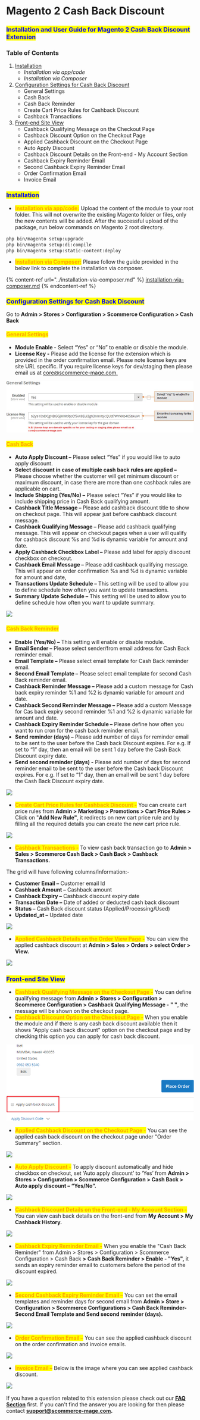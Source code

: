 # Magento 2 Cash Back Discount

### <mark style="color:blue;">Installation and User Guide for Magento 2 Cash Back Discount Extension</mark>

### Table of Contents

1. [Installation ](magento-2-cash-back-discount.md#\_bookmark0)
   * _Installation via app/code_&#x20;
   * _Installation via Composer_
2. [Configuration Settings for Cash Back Discount ](magento-2-cash-back-discount.md#configuration-settings-for-cash-back-discount)
   * General Settings&#x20;
   * Cash Back&#x20;
   * Cash Back Reminder&#x20;
   * Create Cart Price Rules for Cashback Discount&#x20;
   * Cashback Transactions&#x20;
3. [Front-end Site View ](magento-2-cash-back-discount.md#\_bookmark9)
   * Cashback Qualifying Message on the Checkout Page&#x20;
   * Cashback Discount Option on the Checkout Page&#x20;
   * Applied Cashback Discount on the Checkout Page&#x20;
   * Auto Apply Discount&#x20;
   * Cashback Discount Details on the Front-end - My Account Section&#x20;
   * Cashback Expiry Reminder Email&#x20;
   * Second Cashback Expiry Reminder Email&#x20;
   * Order Confirmation Email&#x20;
   * Invoice Email&#x20;

### <mark style="color:blue;">Installation</mark> <a href="#_bookmark0" id="_bookmark0"></a>

* <mark style="color:orange;">**Installation via app/code:**</mark> Upload the content of the module to your root folder. This will not overwrite the existing Magento folder or files, only the new contents will be added. After the successful upload of the package, run below commands on Magento 2 root directory.

```
php bin/magento setup:upgrade
php bin/magento setup:di:compile
php bin/magento setup:static-content:deploy
```

* <mark style="color:orange;">**Installation via Composer:**</mark> Please follow the guide provided in the below link to complete the installation via composer.

{% content-ref url="../installation-via-composer.md" %}
[installation-via-composer.md](../installation-via-composer.md)
{% endcontent-ref %}

### <mark style="color:blue;">Configuration Settings for Cash Back Discount</mark>&#x20;

Go to **Admin > Stores > Configuration > Scommerce Configuration > Cash Back**

#### <mark style="color:orange;">General Settings</mark>

* **Module Enable -** Select “Yes” or “No” to enable or disable the module.
* **License Key -** Please add the license for the extension which is provided in the order confirmation email. Please note license keys are site URL specific. If you require license keys for dev/staging then please email us at [core@scommerce-mage.com.](mailto:core@scommerce-mage.com)

![](<../../.gitbook/assets/1 (55)>)

#### <mark style="color:orange;">Cash Back</mark> <a href="#_bookmark5" id="_bookmark5"></a>

* **Auto Apply Discount –** Please select “Yes” if you would like to auto apply discount.
* **Select discount in case of multiple cash back rules are applied –** Please choose whether the customer will get minimum discount or maximum discount, in case there are more than one cashback rules are applicable on cart.
* **Include Shipping (Yes/No) –** Please select “Yes” if you would like to include shipping price in Cash Back qualifying amount.
* **Cashback Title Message –** Please add cashback discount title to show on checkout page. This will appear just before cashback discount message.
* **Cashback Qualifying Message –** Please add cashback qualifying message. This will appear on checkout pages when a user will qualify for cashback discount %s and %d is dynamic variable for amount and date.
* **Apply Cashback Checkbox Label –** Please add label for apply discount checkbox on checkout.
* **Cashback Email Message –** Please add cashback qualifying message. This will appear on order confirmation %s and %d is dynamic variable for amount and date,
* **Transactions Update Schedule –** This setting will be used to allow you to define schedule how often you want to update transactions.
* **Summary Update Schedule –** This setting will be used to allow you to define schedule how often you want to update summary.

![](../../.gitbook/assets/cashback\_settings.png)

#### <mark style="color:orange;">Cash Back Reminder</mark> <a href="#_bookmark6" id="_bookmark6"></a>

* **Enable (Yes/No) –** This setting will enable or disable module.
* **Email Sender –** Please select sender/from email address for Cash Back reminder email.
* **Email Template –** Please select email template for Cash Back reminder email.
* **Second Email Template –** Please select email template for second Cash Back reminder email.
* **Cashback Reminder Message –** Please add a custom message for Cash back expiry reminder %1 and %2 is dynamic variable for amount and date.
* **Cashback Second Reminder Message –** Please add a custom Message for Cas back expiry second reminder %1 and %2 is dynamic variable for amount and date.
* **Cashback Expiry Reminder Schedule –** Please define how often you want to run cron for the cash back reminder email.
* **Send reminder (days) –** Please add number of days for reminder email to be sent to the user before the Cash back Discount expires. For e.g. If set to “1” day, then an email will be sent 1 day before the Cash Back Discount expiry date.
* **Send second reminder (days) -** Please add number of days for second reminder email to be sent to the user before the Cash back Discount expires. For e.g. If set to “1” day, then an email will be sent 1 day before the Cash Back Discount expiry date.

![](../../.gitbook/assets/cashbackreminder\_settings.png)

* <mark style="color:orange;">**Create Cart Price Rules for Cashback Discount -**</mark> You can create cart price rules from **Admin > Marketing > Promotions > Cart Price Rules >** Click on "**Add New Rule"**, it redirects on new cart price rule and by filling all the required details you can create the new cart price rule.

![](../../.gitbook/assets/cashback\_createcart.png)

* <mark style="color:orange;">**Cashback Transactions -**</mark> To view cash back transaction go to **Admin > Sales > Scommerce Cash Back > Cash Back > Cashback Transactions.**

The grid will have following columns/information:-

* **Customer Email –** Customer email Id
* **Cashback Amount –** Cashback amount
* **Cashback Expiry –** Cashback discount expiry date
* **Transaction Date –** Date of added or deducted cash back discount
* **Status –** Cash Back discount status (Applied/Processing/Used)
* **Updated\_at –** Updated date

![](../../.gitbook/assets/cashback\_transactions.jpg)

* <mark style="color:orange;">**Applied Cashback Details on the Order View Page -**</mark> You can view the applied cashback discount at **Admin > Sales > Orders > select Order > View.**

![](../../.gitbook/assets/cashback\_applied.jpg)

### <mark style="color:blue;">Front-end Site View</mark> <a href="#_bookmark9" id="_bookmark9"></a>

* <mark style="color:orange;">**Cashback Qualifying Message on the Checkout Page -**</mark> You can define qualifying message from **Admin > Stores > Configuration > Scommerce Configuration > Cashback Qualifying Message - " "**, the message will be shown on the checkout page.
* <mark style="color:orange;">**Cashback Discount Option on the Checkout Page -**</mark> When you enable the module and if there is any cash back discount available then it shows "Apply cash back discount" option on the checkout page and by checking this option you can apply for cash back discount.

![CashbackDiscountCheckBoxOnTheCheckoutPage\_006.png](<../../.gitbook/assets/8 (18)>)

* <mark style="color:orange;">**Applied Cashback Discount on the Checkout Page -**</mark> You can see the applied cash back discount on the checkout page under "Order Summary" section.

![](../../.gitbook/assets/cashback\_summary.jpg)



* <mark style="color:orange;">**Auto Apply Discount -**</mark> To apply discount automatically and hide checkbox on checkout, set ‘Auto apply discount’ to ‘Yes’ from **Admin > Stores > Configuration > Scommerce Configuration > Cash Back > Auto apply discount – “Yes/No”.**

![](../../.gitbook/assets/cashback\_auto.jpg)

* <mark style="color:orange;">**Cashback Discount Details on the Front-end - My Account Section -**</mark> You can view cash back details on the front-end from **My Account > My Cashback History.**

![](../../.gitbook/assets/cashback\_history.jpg)

* <mark style="color:orange;">**Cashback Expiry Reminder Email -**</mark> When you enable the "Cash Back Reminder" from Admin > Stores > Configuration > Scommerce Configuration > Cash Back **> Cash Back Reminder > Enable - "Yes",** it sends an expiry reminder email to customers before the period of the discount expired.

![](../../.gitbook/assets/cashback\_expiry1.jpg)

* <mark style="color:orange;">**Second Cashback Expiry Reminder Email –**</mark> You can set the email templates and reminder days for second email from **Admin > Store > Configuration > Scommerce Configurations > Cash Back Reminder- Second Email Template and Send second reminder (days).**

![](../../.gitbook/assets/cashback\_expiry2.jpg)

* <mark style="color:orange;">**Order Confirmation Email –**</mark> You can see the applied cashback discount on the order confirmation and invoice emails.

![](../../.gitbook/assets/cashback\_orderconfirm.jpg)

* <mark style="color:orange;">**Invoice Email –**</mark> Below is the image where you can see applied cashback discount.

![](../../.gitbook/assets/cashback\_invoice.jpg)

If you have a question related to this extension please check out our [**FAQ Section**](https://www.scommerce-mage.com/magento-2-next-order-discount.html#faq) first. If you can't find the answer you are looking for then please contact [**support@scommerce-mage.com**](mailto:core@scommerce-mage.com)**.**
